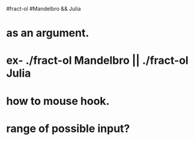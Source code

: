 #fract-ol
#Mandelbro && Julia
# as an argument.
# ex- ./fract-ol Mandelbro || ./fract-ol Julia
# how to mouse hook.
# range of possible input?
